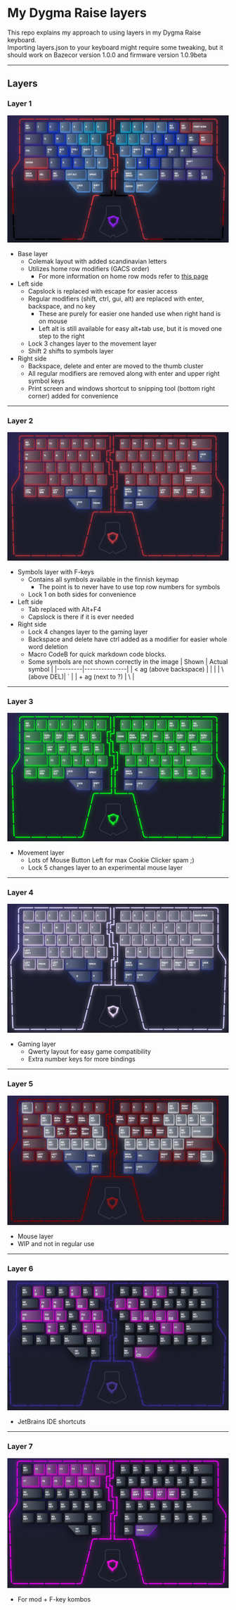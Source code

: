 # My Dygma Raise layers

This repo explains my approach to using layers in my Dygma Raise keyboard.  
Importing layers.json to your keyboard might require some tweaking, but it should work on Bazecor version 1.0.0 and firmware version 1.0.9beta

---

## Layers

### Layer 1

![layer_1](./img/layer_1.png)

- Base layer
  - Colemak layout with added scandinavian letters
  - Utilizes home row modifiers (GACS order)
    - For more information on home row mods refer to [this page](https://precondition.github.io/home-row-mods)
- Left side
  - Capslock is replaced with escape for easier access
  - Regular modifiers (shift, ctrl, gui, alt) are replaced with enter, backspace, and no key
    - These are purely for easier one handed use when right hand is on mouse
    - Left alt is still available for easy alt+tab use, but it is moved one step to the right
  - Lock 3 changes layer to the movement layer
  - Shift 2 shifts to symbols layer
- Right side
  - Backspace, delete and enter are moved to the thumb cluster
  - All regular modifiers are removed along with enter and upper right symbol keys
  - Print screen and windows shortcut to snipping tool (bottom right corner) added for convenience

---

### Layer 2

![layer_2](./img/layer_2.png)

- Symbols layer with F-keys
  - Contains all symbols available in the finnish keymap
    - The point is to never have to use top row numbers for symbols
  - Lock 1 on both sides for convenience
- Left side
  - Tab replaced with Alt+F4
  - Capslock is there if it is ever needed
- Right side
  - Lock 4 changes layer to the gaming layer
  - Backspace and delete have ctrl added as a modifier for easier whole word deletion
  - Macro CodeB for quick markdown code blocks.
  - Some symbols are not shown correctly in the image
    | Shown | Actual symbol |
    |---------|---------------|
    | < ag (above backspace) | \| |
    | \ (above DEL)| ` |
    | + ag (next to ?) | \ |

---

### Layer 3

![layer_3](./img/layer_3.png)

- Movement layer
  - Lots of Mouse Button Left for max Cookie Clicker spam ;)
  - Lock 5 changes layer to an experimental mouse layer

---

### Layer 4

![layer_4](./img/layer_4.png)

- Gaming layer
  - Qwerty layout for easy game compatibility
  - Extra number keys for more bindings

---

### Layer 5

![layer_5](./img/layer_5.png)

- Mouse layer
- WIP and not in regular use

---

### Layer 6
![layer_6](./img/layer_6.png)

- JetBrains IDE shortcuts

---

### Layer 7
![layer_7](./img/layer_7.png)

- For mod + F-key kombos
